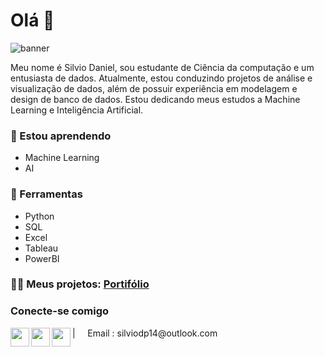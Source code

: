 # Olá 👋
![banner](https://github.com/SillvioDaniel/SillvioDaniel/assets/54801941/33ad817b-4809-457d-8cd7-76182352515e)


Meu nome é Silvio Daniel, sou estudante de Ciência da computação e um entusiasta de dados. Atualmente, estou conduzindo projetos de análise e visualização de dados, além de possuir experiência em modelagem e design de banco de dados. Estou dedicando meus estudos a Machine Learning e Inteligência Artificial.


### 🌱 Estou aprendendo
* Machine Learning  
* AI

###  🧰 Ferramentas
* Python
* SQL
* Excel
* Tableau
* PowerBI
### 👨‍💻 Meus projetos: [Portifólio](https://github.com/SillvioDaniel/links_portifolio)
  


### Conecte-se comigo
<a href="https://br.linkedin.com/in/silvio-daniel">
  <img align="left"  width="30px" src="https://simpleicons.vercel.app/linkedin/495f7e" />
</a>
<a href="https://www.kaggle.com/silviodaniel">
  <img align="left"  width="30px" src="https://simpleicons.vercel.app/kaggle/495f7e" />
</a>
<a href="https://www.datacamp.com/portfolio/silviodp14">
  <img align="left"  width="30px" src="https://simpleicons.vercel.app/datacamp/495f7e"/>
</a>
| &nbsp;&nbsp;&nbsp; Email : silviodp14@outlook.com


